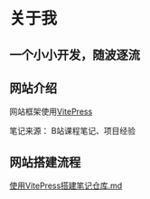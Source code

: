 # 关于我
## 一个小小开发，随波逐流


## 网站介绍
网站框架使用[VitePress](https://vitepress.dev/)

笔记来源： B站课程笔记、项目经验

## 网站搭建流程
[使用VitePress搭建笔记仓库.md](/project_exp/使用VitePress搭建笔记仓库)

